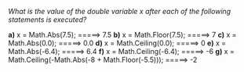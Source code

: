 *What is the value of the double variable x after each of the following statements is executed?*

**a)** x = Math.Abs(7.5); =====> 7.5
**b)** x = Math.Floor(7.5); =====> 7
**c)** x = Math.Abs(0.0); =====> 0.0
**d)** x = Math.Ceiling(0.0); =====> 0
**e)** x = Math.Abs(-6.4); =====> 6.4
**f)** x = Math.Ceiling(-6.4); =====> -6
**g)** x = Math.Ceiling(-Math.Abs(-8 + Math.Floor(-5.5))); =====> -2